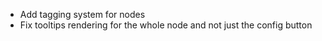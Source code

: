 * Add tagging system for nodes
* Fix tooltips rendering for the whole node and not just the config button